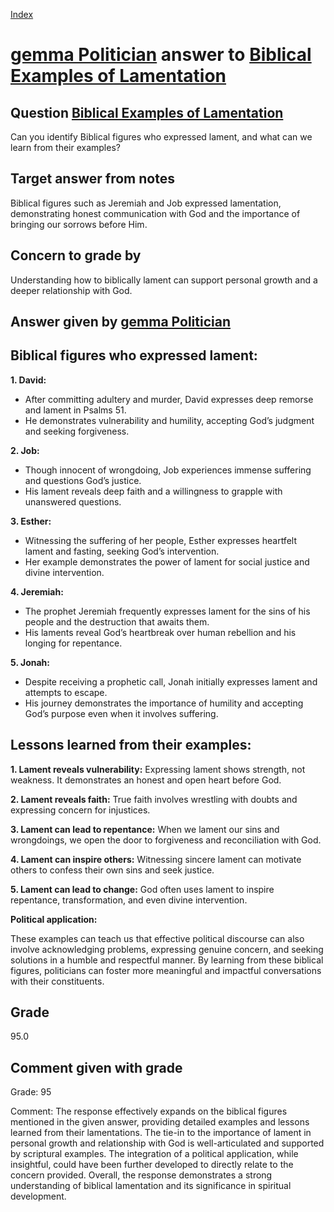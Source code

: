 
[Index](../../index.md)
# [gemma Politician](../../answering_models/gemma_Politician.md) answer to [Biblical Examples of Lamentation](../../questions/Biblical_Examples_of_Lamentation.md)

## Question [Biblical Examples of Lamentation](../../questions/Biblical_Examples_of_Lamentation.md)
Can you identify Biblical figures who expressed lament, and what can we learn from their examples?

## Target answer from notes
Biblical figures such as Jeremiah and Job expressed lamentation, demonstrating honest communication with God and the importance of bringing our sorrows before Him.

## Concern to grade by
Understanding how to biblically lament can support personal growth and a deeper relationship with God.

## Answer given by [gemma Politician](../../answering_models/gemma_Politician.md)
## Biblical figures who expressed lament:

**1. David:**

* After committing adultery and murder, David expresses deep remorse and lament in Psalms 51.
* He demonstrates vulnerability and humility, accepting God’s judgment and seeking forgiveness.

**2. Job:**

* Though innocent of wrongdoing, Job experiences immense suffering and questions God’s justice.
* His lament reveals deep faith and a willingness to grapple with unanswered questions.

**3. Esther:**

* Witnessing the suffering of her people, Esther expresses heartfelt lament and fasting, seeking God’s intervention.
* Her example demonstrates the power of lament for social justice and divine intervention.

**4. Jeremiah:**

* The prophet Jeremiah frequently expresses lament for the sins of his people and the destruction that awaits them.
* His laments reveal God’s heartbreak over human rebellion and his longing for repentance.

**5. Jonah:**

* Despite receiving a prophetic call, Jonah initially expresses lament and attempts to escape.
* His journey demonstrates the importance of humility and accepting God’s purpose even when it involves suffering.


## Lessons learned from their examples:

**1. Lament reveals vulnerability:** Expressing lament shows strength, not weakness. It demonstrates an honest and open heart before God.

**2. Lament reveals faith:** True faith involves wrestling with doubts and expressing concern for injustices.

**3. Lament can lead to repentance:** When we lament our sins and wrongdoings, we open the door to forgiveness and reconciliation with God.

**4. Lament can inspire others:** Witnessing sincere lament can motivate others to confess their own sins and seek justice.

**5. Lament can lead to change:** God often uses lament to inspire repentance, transformation, and even divine intervention.


**Political application:**

These examples can teach us that effective political discourse can also involve acknowledging problems, expressing genuine concern, and seeking solutions in a humble and respectful manner. By learning from these biblical figures, politicians can foster more meaningful and impactful conversations with their constituents.

## Grade
95.0

## Comment given with grade
Grade: 95

Comment: The response effectively expands on the biblical figures mentioned in the given answer, providing detailed examples and lessons learned from their lamentations. The tie-in to the importance of lament in personal growth and relationship with God is well-articulated and supported by scriptural examples. The integration of a political application, while insightful, could have been further developed to directly relate to the concern provided. Overall, the response demonstrates a strong understanding of biblical lamentation and its significance in spiritual development.
